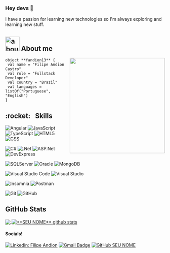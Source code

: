 ### Hey devs 👋

I have a passion for learning new technologies so I'm always exploring and learning new stuff.

## <img width="45" alt="about" src="https://raw.github.com/elizarov/elizarov/master/about.png"> About me

<img align="right" width="300" src="https://i2.wp.com/allhtaccess.info/wp-content/uploads/2018/03/programming.gif?fit=1281%2C716&ssl=1" />

```
object **fandion13** {
 val name = "Filipe Andion Castro"
 val role = "Fullstack Developer"
 val country = "Brazil"
 val languages = listOf("Portuguese", "English") 
}
```

<h2> :rocket: &nbsp; Skills </h2>

  ![Angular](https://img.shields.io/badge/-Angular-333333?style=flat&logo=angular)
  ![JavaScript](https://img.shields.io/badge/-JavaScript-333333?style=flat&logo=javascript)
  ![TypeScript](https://img.shields.io/badge/-TypeScript-333333?style=flat&logo=typescript)
  ![HTML5](https://img.shields.io/badge/-HTML5-333333?style=flat&logo=HTML5)
  ![CSS](https://img.shields.io/badge/-CSS-333333?style=flat&logo=CSS3&logoColor=1572B6)

  ![C#](https://img.shields.io/badge/-C%23-333333?style=flat&logo=c#)
  ![.Net](https://img.shields.io/badge/-.Net-333333?style=flat&logo=dotnet)
  ![ASP.Net](https://img.shields.io/badge/-ASP.Net-333333?style=flat&logo=aspdotnet)
  ![DevExpress](https://img.shields.io/badge/-DevExpress-333333?style=flat&logo=devexpress)
  
  ![SQLServer](https://img.shields.io/badge/-SQL_Server-333333)
  ![Oracle](https://img.shields.io/badge/-Oracle-333333?style=flat&logo=oracle)
  ![MongoDB](https://img.shields.io/badge/-MongoDB-333333?style=flat&logo=mongodb)

  ![Visual Studio Code](https://img.shields.io/badge/-Visual%20Studio%20Code-333333?style=flat&logo=visual-studio-code&logoColor=007ACC)
  ![Visual Studio](https://img.shields.io/badge/-Visual%20Studio-333333?style=flat&logo=visual-studio&logoColor=007ACC)
  
  ![Insomnia](https://img.shields.io/badge/-Insomnia-333333?style=flat&logo=insomnia)
  ![Postman](https://img.shields.io/badge/-Postman-333333?style=flat&logo=postman)
  
  ![Git](https://img.shields.io/badge/-Git-333333?style=flat&logo=git)
  ![GitHub](https://img.shields.io/badge/-GitHub-333333?style=flat&logo=github)
  
## **GitHub Stats**

<a href="https://github.com/fandion13">
  <img align="center" src="https://github-readme-stats.vercel.app/api/top-langs/?username=fandion13&theme=dracula&hide_langs_below=1" />
</a>

<a href="https://github.com/fandion13">
 <img align="center" src="https://github-readme-stats.vercel.app/api?username=fandion13&show_icons=true&theme=dracula&line_height=27" alt="**SEU NOME** github stats"/>
</a>

#### Socials!

[![Linkedin: Filipe Andion](https://img.shields.io/badge/-Filipe-blue?style=flat-square&logo=Linkedin&logoColor=white&link=https://www.linkedin.com/in/filipe-andion-b810a0253/)](https://www.linkedin.com/in/filipe-andion-b810a0253/)
[![Gmail Badge](https://img.shields.io/badge/-fandion13@gmail.com-006bed?style=flat-square&logo=Gmail&logoColor=white&link=mailto:fandion13@gmail.com)](mailto:fandion13@gmail.com)
[![GitHub SEU NOME]( https://img.shields.io/github/followers/fandion13?label=follow&style=social)](https://github.com/fandion13)
